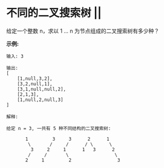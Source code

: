 # 不同的二叉搜索树 ||

给定一个整数 n，求以 1 ... n 为节点组成的二叉搜索树有多少种？

**示例:**

    输入: 3  

    输出:
    [
        [1,null,3,2],  
        [3,2,null,1],  
        [3,1,null,null,2],  
        [2,1,3],  
        [1,null,2,null,3]  
    ]

    解释:

    给定 n = 3, 一共有 5 种不同结构的二叉搜索树:

           1         3     3      2      1
            \       /     /      / \      \
             3     2     1      1   3      2
            /     /       \                 \
           2     1         2                 3
